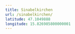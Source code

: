 ```yaml
---
title: Sinabelkirchen
url: /sinabelkirchen/
latitude: 47.1049888
longitude: 15.826985800000001
---
```

